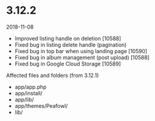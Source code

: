 # 3.12.2

2018-11-08

- Improved listing handle on deletion [10588]
- Fixed bug in listing delete handle (pagination)
- Fixed bug in top bar when using landing page [10590]
- Fixed bug in album management (post upload) [10588]
- Fixed bug in Google Cloud Storage [10589]

Affected files and folders (from 3.12.1)

- app/app.php
- app/install/
- app/lib/
- app/themes/Peafowl/
- lib/
